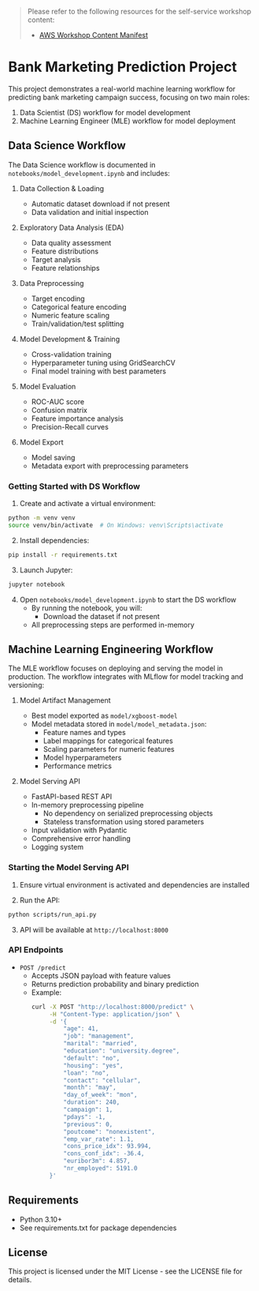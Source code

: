 > Please refer to the following resources for the self-service workshop content:
> - [AWS Workshop Content Manifest](https://catalog.us-east-1.prod.workshops.aws/workshops/be5424c9-7f99-4311-8294-d199a9d485c7/en-US)

# Bank Marketing Prediction Project

This project demonstrates a real-world machine learning workflow for predicting bank marketing campaign success, focusing on two main roles:

1. Data Scientist (DS) workflow for model development
2. Machine Learning Engineer (MLE) workflow for model deployment

## Data Science Workflow

The Data Science workflow is documented in `notebooks/model_development.ipynb` and includes:

1. Data Collection & Loading
   - Automatic dataset download if not present
   - Data validation and initial inspection

2. Exploratory Data Analysis (EDA)
   - Data quality assessment
   - Feature distributions
   - Target analysis
   - Feature relationships

3. Data Preprocessing
   - Target encoding
   - Categorical feature encoding
   - Numeric feature scaling
   - Train/validation/test splitting

4. Model Development & Training
   - Cross-validation training
   - Hyperparameter tuning using GridSearchCV
   - Final model training with best parameters

5. Model Evaluation
   - ROC-AUC score
   - Confusion matrix
   - Feature importance analysis
   - Precision-Recall curves

6. Model Export
   - Model saving
   - Metadata export with preprocessing parameters

### Getting Started with DS Workflow

1. Create and activate a virtual environment:
```bash
python -m venv venv
source venv/bin/activate  # On Windows: venv\Scripts\activate
```

2. Install dependencies:
```bash
pip install -r requirements.txt
```

3. Launch Jupyter:
```bash
jupyter notebook
```

4. Open `notebooks/model_development.ipynb` to start the DS workflow
   - By running the notebook, you will:
     - Download the dataset if not present
   - All preprocessing steps are performed in-memory

## Machine Learning Engineering Workflow

The MLE workflow focuses on deploying and serving the model in production. The workflow integrates with MLflow for model tracking and versioning:

1. Model Artifact Management
   - Best model exported as `model/xgboost-model`
   - Model metadata stored in `model/model_metadata.json`:
     - Feature names and types
     - Label mappings for categorical features
     - Scaling parameters for numeric features
     - Model hyperparameters
     - Performance metrics

2. Model Serving API
   - FastAPI-based REST API
   - In-memory preprocessing pipeline
     - No dependency on serialized preprocessing objects
     - Stateless transformation using stored parameters
   - Input validation with Pydantic
   - Comprehensive error handling
   - Logging system

### Starting the Model Serving API

1. Ensure virtual environment is activated and dependencies are installed

2. Run the API:
```bash
python scripts/run_api.py
```

3. API will be available at `http://localhost:8000`

### API Endpoints

- `POST /predict`
  - Accepts JSON payload with feature values
  - Returns prediction probability and binary prediction
  - Example:
    ```bash
    curl -X POST "http://localhost:8000/predict" \
         -H "Content-Type: application/json" \
         -d '{
             "age": 41,
             "job": "management",
             "marital": "married",
             "education": "university.degree",
             "default": "no",
             "housing": "yes",
             "loan": "no",
             "contact": "cellular",
             "month": "may",
             "day_of_week": "mon",
             "duration": 240,
             "campaign": 1,
             "pdays": -1,
             "previous": 0,
             "poutcome": "nonexistent",
             "emp_var_rate": 1.1,
             "cons_price_idx": 93.994,
             "cons_conf_idx": -36.4,
             "euribor3m": 4.857,
             "nr_employed": 5191.0
         }'
    ```

## Requirements

- Python 3.10+
- See requirements.txt for package dependencies

## License

This project is licensed under the MIT License - see the LICENSE file for details.
